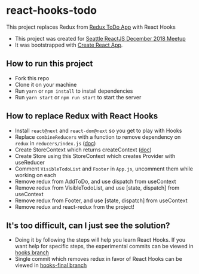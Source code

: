 # react-hooks-todo

This project replaces Redux from [Redux ToDo App](https://redux.js.org/basics/exampletodolist) with React Hooks

- This project was created for [Seattle ReactJS December 2018 Meetup](https://www.meetup.com/seattle-react-js/events/256260457/)
- It was bootstrapped with [Create React App](https://github.com/facebook/create-react-app).

## How to run this project

- Fork this repo
- Clone it on your machine
- Run `yarn` or `npm install` to install dependencies
- Run `yarn start` or `npm run start` to start the server

## How to replace Redux with React Hooks

- Install `react@next` and `react-dom@next` so you get to play with Hooks
- Replace `combineReducers` with a function to remove dependency on `redux` in `reducers/index.js` ([doc](https://redux.js.org/basics/reducers))
- Create StoreContext which returns createContext ([doc](https://reactjs.org/docs/context.html))
- Create Store using this StoreContext which creates Provider with useReducer
- Comment `VisibleTodoList` and `Footer` in `App.js`, uncomment them while working on each
- Remove redux from AddToDo, and use dispatch from useContext
- Remove redux from VisibleTodoList, and use [state, dispatch] from useContext
- Remove redux from Footer, and use [state, dispatch] from useContext
- Remove redux and react-redux from the project!

## It's too difficult, can I just see the solution?

- Doing it by following the steps will help you learn React Hooks. If you want help for specific steps, the experimental commits can be viewed in [hooks branch](https://github.com/trivikr/react-hooks-todo/commits/hooks)
- Single commit which removes redux in favor of React Hooks can be viewed in [hooks-final branch](https://github.com/trivikr/react-hooks-todo/commit/d2725723a1e462173dff71c299dede7cbd522027)
